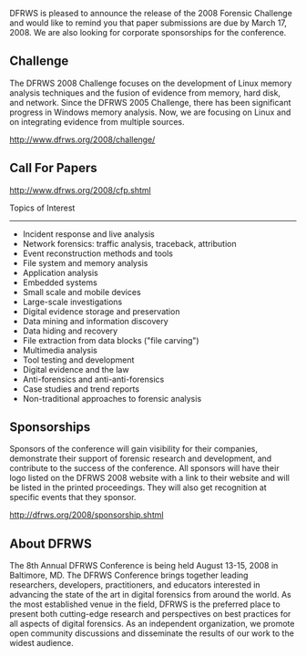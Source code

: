 DFRWS is pleased to announce the release of the 2008 Forensic Challenge
and would like to remind you that paper submissions are due by March 17,
2008. We are also looking for corporate sponsorships for the conference.

## Challenge

The DFRWS 2008 Challenge focuses on the development of Linux memory
analysis techniques and the fusion of evidence from memory, hard disk,
and network. Since the DFRWS 2005 Challenge, there has been significant
progress in Windows memory analysis. Now, we are focusing on Linux and
on integrating evidence from multiple sources.

<http://www.dfrws.org/2008/challenge/>

## Call For Papers

<http://www.dfrws.org/2008/cfp.shtml>

Topics of Interest

------------------------------------------------------------------------

- Incident response and live analysis
- Network forensics: traffic analysis, traceback, attribution
- Event reconstruction methods and tools
- File system and memory analysis
- Application analysis
- Embedded systems
- Small scale and mobile devices
- Large-scale investigations
- Digital evidence storage and preservation
- Data mining and information discovery
- Data hiding and recovery
- File extraction from data blocks ("file carving")
- Multimedia analysis
- Tool testing and development
- Digital evidence and the law
- Anti-forensics and anti-anti-forensics
- Case studies and trend reports
- Non-traditional approaches to forensic analysis

## Sponsorships

Sponsors of the conference will gain visibility for their companies,
demonstrate their support of forensic research and development, and
contribute to the success of the conference. All sponsors will have
their logo listed on the DFRWS 2008 website with a link to their website
and will be listed in the printed proceedings. They will also get
recognition at specific events that they sponsor.

<http://dfrws.org/2008/sponsorship.shtml>

## About DFRWS

The 8th Annual DFRWS Conference is being held August 13-15, 2008 in
Baltimore, MD. The DFRWS Conference brings together leading researchers,
developers, practitioners, and educators interested in advancing the
state of the art in digital forensics from around the world. As the most
established venue in the field, DFRWS is the preferred place to present
both cutting-edge research and perspectives on best practices for all
aspects of digital forensics. As an independent organization, we promote
open community discussions and disseminate the results of our work to
the widest audience.